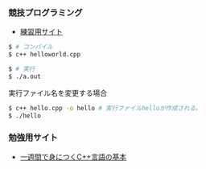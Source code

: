### 競技プログラミング

- [練習用サイト](https://kenkoooo.com/atcoder#/table/)

```bash
$ # コンパイル
$ c++ helloworld.cpp

$ # 実行
$ ./a.out
```

実行ファイル名を変更する場合
```bash
$ c++ hello.cpp -o hello # 実行ファイルhelloが作成される。
$ ./hello
```

### 勉強用サイト

- [一週間で身につくC++言語の基本](https://cpp-lang.sevendays-study.com/)